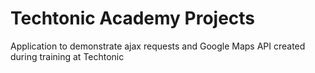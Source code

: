 # Techtonic Academy Projects
Application to demonstrate ajax requests and Google Maps API created during training at Techtonic
